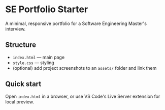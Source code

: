 # SE Portfolio Starter
A minimal, responsive portfolio for a Software Engineering Master's interview.

## Structure
- `index.html` — main page
- `style.css` — styling
- (optional) add project screenshots to an `assets/` folder and link them

## Quick start
Open `index.html` in a browser, or use VS Code's Live Server extension for local preview.
